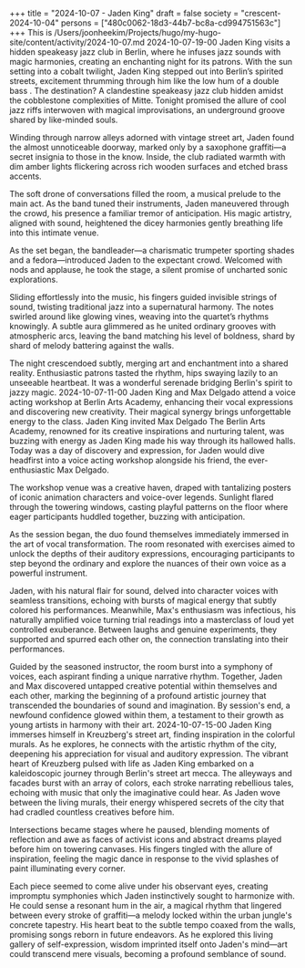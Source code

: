 +++
title = "2024-10-07 - Jaden King"
draft = false
society = "crescent-2024-10-04"
persons = ["480c0062-18d3-44b7-bc8a-cd994751563c"]
+++
This is /Users/joonheekim/Projects/hugo/my-hugo-site/content/activity/2024-10-07.md
2024-10-07-19-00
Jaden King visits a hidden speakeasy jazz club in Berlin, where he infuses jazz sounds with magic harmonies, creating an enchanting night for its patrons.
With the sun setting into a cobalt twilight, Jaden King stepped out into Berlin’s spirited streets, excitement thrumming through him like the low hum of a double bass
. The destination? A clandestine speakeasy jazz club hidden amidst the cobblestone complexities of Mitte. Tonight promised the allure of cool jazz riffs interwoven with magical improvisations, an underground groove shared by like-minded souls.

Winding through narrow alleys adorned with vintage street art, Jaden found the almost unnoticeable doorway, marked only by a saxophone graffiti—a secret insignia to those in the know. Inside, the club radiated warmth with dim amber lights flickering across rich wooden surfaces and etched brass accents.

The soft drone of conversations filled the room, a musical prelude to the main act. As the band tuned their instruments, Jaden maneuvered through the crowd, his presence a familiar tremor of anticipation. His magic artistry, aligned with sound, heightened the dicey harmonies gently breathing life into this intimate venue.

As the set began, the bandleader—a charismatic trumpeter sporting shades and a fedora—introduced Jaden to the expectant crowd. Welcomed with nods and applause, he took the stage, a silent promise of uncharted sonic explorations.

Sliding effortlessly into the music, his fingers guided invisible strings of sound, twisting traditional jazz into a supernatural harmony. The notes swirled around like glowing vines, weaving into the quartet’s rhythms knowingly. A subtle aura glimmered as he united ordinary grooves with atmospheric arcs, leaving the band matching his level of boldness, shard by shard of melody battering against the walls.

The night crescendoed subtly, merging art and enchantment into a shared reality. Enthusiastic patrons tasted the rhythm, hips swaying lazily to an unseeable heartbeat. It was a wonderful serenade bridging Berlin's spirit to jazzy magic.
2024-10-07-11-00
Jaden King and Max Delgado attend a voice acting workshop at Berlin Arts Academy, enhancing their vocal expressions and discovering new creativity. Their magical synergy brings unforgettable energy to the class.
Jaden King invited Max Delgado
The Berlin Arts Academy, renowned for its creative inspirations and nurturing talent, was buzzing with energy as Jaden King made his way through its hallowed halls. Today was a day of discovery and expression, for Jaden would dive headfirst into a voice acting workshop alongside his friend, the ever-enthusiastic Max Delgado.

The workshop venue was a creative haven, draped with tantalizing posters of iconic animation characters and voice-over legends. Sunlight flared through the towering windows, casting playful patterns on the floor where eager participants huddled together, buzzing with anticipation.

As the session began, the duo found themselves immediately immersed in the art of vocal transformation. The room resonated with exercises aimed to unlock the depths of their auditory expressions, encouraging participants to step beyond the ordinary and explore the nuances of their own voice as a powerful instrument.

Jaden, with his natural flair for sound, delved into character voices with seamless transitions, echoing with bursts of magical energy that subtly colored his performances. Meanwhile, Max's enthusiasm was infectious, his naturally amplified voice turning trial readings into a masterclass of loud yet controlled exuberance. Between laughs and genuine experiments, they supported and spurred each other on, the connection translating into their performances.

Guided by the seasoned instructor, the room burst into a symphony of voices, each aspirant finding a unique narrative rhythm. Together, Jaden and Max discovered untapped creative potential within themselves and each other, marking the beginning of a profound artistic journey that transcended the boundaries of sound and imagination. By session's end, a newfound confidence glowed within them, a testament to their growth as young artists in harmony with their art.
2024-10-07-15-00
Jaden King immerses himself in Kreuzberg's street art, finding inspiration in the colorful murals. As he explores, he connects with the artistic rhythm of the city, deepening his appreciation for visual and auditory expression.
The vibrant heart of Kreuzberg pulsed with life as Jaden King embarked on a kaleidoscopic journey through Berlin's street art mecca. The alleyways and facades burst with an array of colors, each stroke narrating rebellious tales, echoing with music that only the imaginative could hear. As Jaden wove between the living murals, their energy whispered secrets of the city that had cradled countless creatives before him.

Intersections became stages where he paused, blending moments of reflection and awe as faces of activist icons and abstract dreams played before him on towering canvases. His fingers tingled with the allure of inspiration, feeling the magic dance in response to the vivid splashes of paint illuminating every corner.

Each piece seemed to come alive under his observant eyes, creating impromptu symphonies which Jaden instinctively sought to harmonize with. He could sense a resonant hum in the air, a magical rhythm that lingered between every stroke of graffiti—a melody locked within the urban jungle's concrete tapestry. His heart beat to the subtle tempo coaxed from the walls, promising songs reborn in future endeavors. As he explored this living gallery of self-expression, wisdom imprinted itself onto Jaden's mind—art could transcend mere visuals, becoming a profound semblance of sound.
